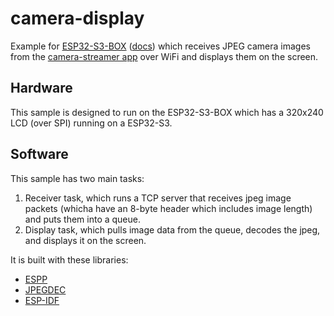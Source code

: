 # camera-display

Example for [ESP32-S3-BOX](https://www.adafruit.com/product/5290)
([docs](https://github.com/espressif/esp-box)) which receives JPEG camera images
from the [camera-streamer app](https://github.com/esp-cpp/camera-streamer) over
WiFi and displays them on the screen.

## Hardware

This sample is designed to run on the ESP32-S3-BOX which has a 320x240 LCD (over
SPI) running on a ESP32-S3.

## Software

This sample has two main tasks: 

1. Receiver task, which runs a TCP server that receives jpeg image packets
   (whicha have an 8-byte header which includes image length) and puts them into
   a queue.
2. Display task, which pulls image data from the queue, decodes the jpeg, and
   displays it on the screen.
   
It is built with these libraries:

* [ESPP](https://github.com/esp-cpp/espp)
* [JPEGDEC](https://github.com/bitbank2/JPEGDEC)
* [ESP-IDF](https://github.com/espressif/esp-idf)
